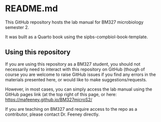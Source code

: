 # README.md 

This GitHub repository hosts the lab manual for BM327 microbiology semester 2. 

It was built as a Quarto book using the sipbs-compbiol-book-template.

## Using this repository

If you are using this repository as a BM327 student, you should not necessarily need to interact with this repository on GitHub (though of course you are welcome to raise GitHub issues if you find any errors in the materials presented here, or would like to make suggestions/requests.

However, in most cases, you can simply access the lab manual using the GitHub pages link (at the top right of this page, or here: <a href="https://mafeeney.github.io/BM327microS2/">https://mafeeney.github.io/BM327microS2/</a>

If you are teaching on BM327 and require access to the repo as a contributor, please contact Dr. Feeney directly.
